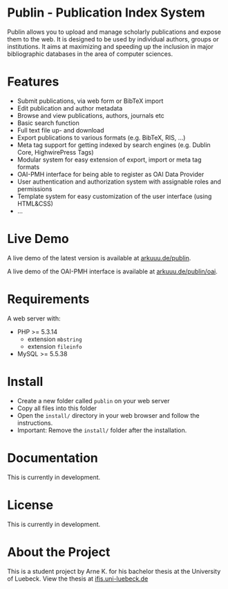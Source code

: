Publin - Publication Index System
======
Publin allows you to upload and manage scholarly publications and expose them to the web. It is designed to be used by individual authors, groups or institutions. It aims at maximizing and speeding up the inclusion in major bibliographic databases in the area of computer sciences.


Features
======
* Submit publications, via web form or BibTeX import
* Edit publication and author metadata
* Browse and view publications, authors, journals etc
* Basic search function
* Full text file up- and download
* Export publications to various formats (e.g. BibTeX, RIS, ...)
* Meta tag support for getting indexed by search engines (e.g. Dublin Core, HighwirePress Tags)
* Modular system for easy extension of export, import or meta tag formats
* OAI-PMH interface for being able to register as OAI Data Provider
* User authentication and authorization system with assignable roles and permissions
* Template system for easy customization of the user interface (using HTML&CSS)
* ...



Live Demo
======
A live demo of the latest version is available at [arkuuu.de/publin](http://www.arkuuu.de/publin/).

A live demo of the OAI-PMH interface is available at [arkuuu.de/publin/oai](http://www.arkuuu.de/publin/oai/?verb=Identify).


Requirements
======
A web server with:
* PHP >= 5.3.14
  * extension `mbstring`
  * extension `fileinfo`
* MySQL >= 5.5.38


Install
=====
* Create a new folder called `publin` on your web server
* Copy all files into this folder
* Open the `install/` directory in your web browser and follow the instructions.
* Important: Remove the `install/` folder after the installation.


Documentation
=====
This is currently in development.



License
=====
This is currently in development.

About the Project
======
This is a student project by Arne K. for his bachelor thesis at the University of Luebeck. View the thesis at [ifis.uni-luebeck.de](http://www.ifis.uni-luebeck.de/index.php?id=363)
